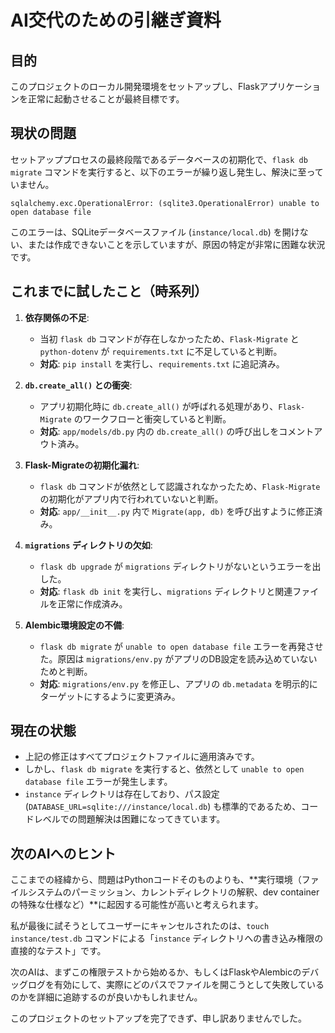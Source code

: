 # AI交代のための引継ぎ資料

## 目的

このプロジェクトのローカル開発環境をセットアップし、Flaskアプリケーションを正常に起動させることが最終目標です。

## 現状の問題

セットアッププロセスの最終段階であるデータベースの初期化で、`flask db migrate` コマンドを実行すると、以下のエラーが繰り返し発生し、解決に至っていません。

```
sqlalchemy.exc.OperationalError: (sqlite3.OperationalError) unable to open database file
```

このエラーは、SQLiteデータベースファイル (`instance/local.db`) を開けない、または作成できないことを示していますが、原因の特定が非常に困難な状況です。

## これまでに試したこと（時系列）

1.  **依存関係の不足**:
    *   当初 `flask db` コマンドが存在しなかったため、`Flask-Migrate` と `python-dotenv` が `requirements.txt` に不足していると判断。
    *   **対応**: `pip install` を実行し、`requirements.txt` に追記済み。

2.  **`db.create_all()` との衝突**:
    *   アプリ初期化時に `db.create_all()` が呼ばれる処理があり、`Flask-Migrate` のワークフローと衝突していると判断。
    *   **対応**: `app/models/db.py` 内の `db.create_all()` の呼び出しをコメントアウト済み。

3.  **Flask-Migrateの初期化漏れ**:
    *   `flask db` コマンドが依然として認識されなかったため、`Flask-Migrate` の初期化がアプリ内で行われていないと判断。
    *   **対応**: `app/__init__.py` 内で `Migrate(app, db)` を呼び出すように修正済み。

4.  **`migrations` ディレクトリの欠如**:
    *   `flask db upgrade` が `migrations` ディレクトリがないというエラーを出した。
    *   **対応**: `flask db init` を実行し、`migrations` ディレクトリと関連ファイルを正常に作成済み。

5.  **Alembic環境設定の不備**:
    *   `flask db migrate` が `unable to open database file` エラーを再発させた。原因は `migrations/env.py` がアプリのDB設定を読み込めていないためと判断。
    *   **対応**: `migrations/env.py` を修正し、アプリの `db.metadata` を明示的にターゲットにするように変更済み。

## 現在の状態

*   上記の修正はすべてプロジェクトファイルに適用済みです。
*   しかし、`flask db migrate` を実行すると、依然として `unable to open database file` エラーが発生します。
*   `instance` ディレクトリは存在しており、パス設定 (`DATABASE_URL=sqlite:///instance/local.db`) も標準的であるため、コードレベルでの問題解決は困難になってきています。

## 次のAIへのヒント

ここまでの経緯から、問題はPythonコードそのものよりも、**実行環境（ファイルシステムのパーミッション、カレントディレクトリの解釈、dev containerの特殊な仕様など）**に起因する可能性が高いと考えられます。

私が最後に試そうとしてユーザーにキャンセルされたのは、`touch instance/test.db` コマンドによる「`instance` ディレクトリへの書き込み権限の直接的なテスト」です。

次のAIは、まずこの権限テストから始めるか、もしくはFlaskやAlembicのデバッグログを有効にして、実際にどのパスでファイルを開こうとして失敗しているのかを詳細に追跡するのが良いかもしれません。

このプロジェクトのセットアップを完了できず、申し訳ありませんでした。

